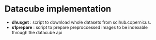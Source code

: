 # Datacube implementation
* __dhusget__ : script to download whole datasets from scihub.copernicus.
* __s1prepare__ : script to prepare preproccessed images to be indexable through the datacube api

